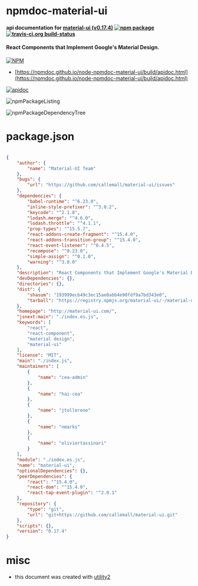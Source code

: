 # npmdoc-material-ui

#### api documentation for  [material-ui (v0.17.4)](http://material-ui.com/)  [![npm package](https://img.shields.io/npm/v/npmdoc-material-ui.svg?style=flat-square)](https://www.npmjs.org/package/npmdoc-material-ui) [![travis-ci.org build-status](https://api.travis-ci.org/npmdoc/node-npmdoc-material-ui.svg)](https://travis-ci.org/npmdoc/node-npmdoc-material-ui)

#### React Components that Implement Google's Material Design.

[![NPM](https://nodei.co/npm/material-ui.png?downloads=true&downloadRank=true&stars=true)](https://www.npmjs.com/package/material-ui)

- [https://npmdoc.github.io/node-npmdoc-material-ui/build/apidoc.html](https://npmdoc.github.io/node-npmdoc-material-ui/build/apidoc.html)

[![apidoc](https://npmdoc.github.io/node-npmdoc-material-ui/build/screenCapture.buildCi.browser.%252Ftmp%252Fbuild%252Fapidoc.html.png)](https://npmdoc.github.io/node-npmdoc-material-ui/build/apidoc.html)

![npmPackageListing](https://npmdoc.github.io/node-npmdoc-material-ui/build/screenCapture.npmPackageListing.svg)

![npmPackageDependencyTree](https://npmdoc.github.io/node-npmdoc-material-ui/build/screenCapture.npmPackageDependencyTree.svg)



# package.json

```json

{
    "author": {
        "name": "Material-UI Team"
    },
    "bugs": {
        "url": "https://github.com/callemall/material-ui/issues"
    },
    "dependencies": {
        "babel-runtime": "^6.23.0",
        "inline-style-prefixer": "^3.0.2",
        "keycode": "^2.1.8",
        "lodash.merge": "^4.6.0",
        "lodash.throttle": "^4.1.1",
        "prop-types": "^15.5.7",
        "react-addons-create-fragment": "^15.4.0",
        "react-addons-transition-group": "^15.4.0",
        "react-event-listener": "^0.4.5",
        "recompose": "^0.23.0",
        "simple-assign": "^0.1.0",
        "warning": "^3.0.0"
    },
    "description": "React Components that Implement Google's Material Design.",
    "devDependencies": {},
    "directories": {},
    "dist": {
        "shasum": "193999ecb49c3ec15ae0abb4e90fdf9a7bd343e0",
        "tarball": "https://registry.npmjs.org/material-ui/-/material-ui-0.17.4.tgz"
    },
    "homepage": "http://material-ui.com/",
    "jsnext:main": "./index.es.js",
    "keywords": [
        "react",
        "react-component",
        "material design",
        "material-ui"
    ],
    "license": "MIT",
    "main": "./index.js",
    "maintainers": [
        {
            "name": "cea-admin"
        },
        {
            "name": "hai-cea"
        },
        {
            "name": "jtollerene"
        },
        {
            "name": "nmarks"
        },
        {
            "name": "oliviertassinari"
        }
    ],
    "module": "./index.es.js",
    "name": "material-ui",
    "optionalDependencies": {},
    "peerDependencies": {
        "react": "^15.4.0",
        "react-dom": "^15.4.0",
        "react-tap-event-plugin": "^2.0.1"
    },
    "repository": {
        "type": "git",
        "url": "git+https://github.com/callemall/material-ui.git"
    },
    "scripts": {},
    "version": "0.17.4"
}
```



# misc
- this document was created with [utility2](https://github.com/kaizhu256/node-utility2)
